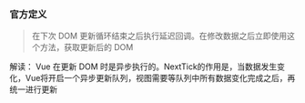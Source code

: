 ### 官方定义

> 在下次 DOM 更新循环结束之后执行延迟回调。在修改数据之后立即使用这个方法，获取更新后的 DOM

解读： Vue 在更新 DOM 时是异步执行的。NextTick的作用是，当数据发生变化，Vue将开启一个异步更新队列，视图需要等队列中所有数据变化完成之后，再统一进行更新